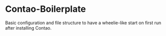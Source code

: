 # Contao-Boilerplate
Basic configuration and file structure to have a wheelie-like start on first run after installing Contao.
